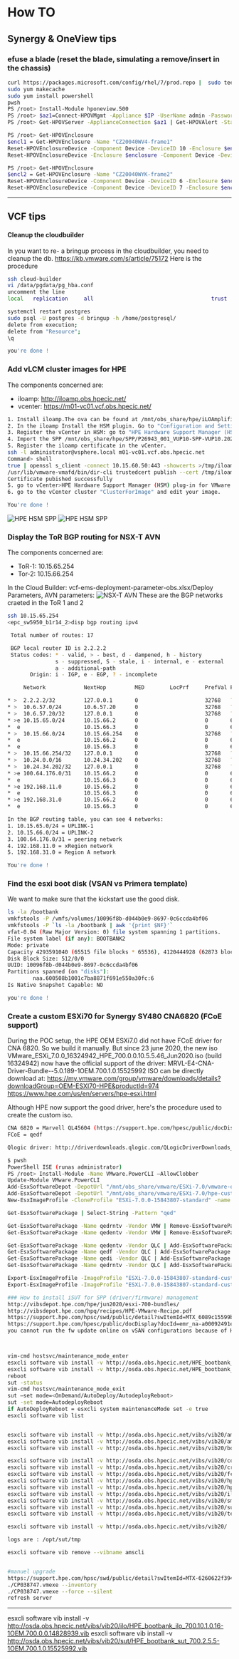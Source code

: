 # How TO

## Synergy & OneView tips
### efuse a blade (reset the blade, simulating a remove/insert in the chassis)
```bash
curl https://packages.microsoft.com/config/rhel/7/prod.repo |  sudo tee /etc/yum.repos.d/microsoft.repo
sudo yum makecache
sudo yum install powershell
pwsh
PS /root> Install-Module hponeview.500
PS /root> $az1=Connect-HPOVMgmt -Appliance $IP -UserName admin -Password PASSWORD
PS /root> Get-HPOVServer -ApplianceConnection $az1 | Get-HPOVAlert -State active | Set-HPOVAlert -Cleared

PS /root> Get-HPOVEnclosure
$encl1 = Get-HPOVEnclosure -Name "CZ20040WV4-frame1"
Reset-HPOVEnclosureDevice -Component Device -DeviceID 10 -Enclosure $encl1 -EFuse
Reset-HPOVEnclosureDevice -Enclosure $enclosure -Component Device -DeviceID 1

PS /root> Get-HPOVEnclosure
$encl2 = Get-HPOVEnclosure -Name "CZ20040WYK-frame2"
Reset-HPOVEnclosureDevice -Component Device -DeviceID 6 -Enclosure $encl2 -EFuse
Reset-HPOVEnclosureDevice -Component Device -DeviceID 7 -Enclosure $encl2 -EFuse
```

---

## VCF tips

#### Cleanup the cloudbuilder
In you want to re- a bringup process in the cloudbuilder, you need to cleanup the db.
https://kb.vmware.com/s/article/75172
Here is the procedure

```bash
ssh cloud-builder
vi /data/pgdata/pg_hba.conf
uncomment the line
local   replication     all                                     trust

systemctl restart postgres
sudo psql -U postgres -d bringup -h /home/postgresql/
delete from execution;
delete from "Resource";
\q

you're done !
```

### Add vLCM cluster images for HPE
The components concerned are:
- iloamp: http://iloamp.obs.hpecic.net/
- vcenter: https://m01-vc01.vcf.obs.hpecic.net/

```bash
1. Install iloamp.The ova can be found at /mnt/obs_share/hpe/iLOAmplifierPack/iLOAmplifierPack_1.60_vmware.zip
2. In the iloamp Install the HSM plugin. Go to "Configuration and Setting" > "Add-on Service Manager" : install "HPE Hardware Support Manager (HSM) plug-in for VMware vLCM"
3. Register the vCenter in HSM: go to "HPE Hardware Support Manager (HSM) for VMware vLCM" and add the vCenter where you plan to have your vLCM cluster image managed
4. Import the SPP /mnt/obs_share/hpe/SPP/P26943_001_VUP10-SPP-VUP10.2020_0423.39.iso in the iloamp Baseline Management Firmware Baseline
5. Register the iloamp certificate in the vCenter.
ssh -l administrator@vsphere.local m01-vc01.vcf.obs.hpecic.net
Command> shell
true | openssl s_client -connect 10.15.60.50:443 -showcerts >/tmp/iloamp-cert.crt
/usr/lib/vmware-vmafd/bin/dir-cli trustedcert publish --cert /tmp/iloamp-cert.crt
Certificate pubished successfully
5. go to vCenter>HPE Hardware Support Manager (HSM) plug-in for VMware vLCM. you should see the SPP. Click on add "VMware ESXi 7.0 Upgrade Pack"
6. go to the vCenter cluster "ClusterForImage" and edit your image.

You're done !
```
![HPE HSM SPP](images/iloamp-hsm-spp.jpg)
![HPE HSM SPP](images/iloamp-vLCM.jpg)


### Display the ToR BGP routing for NSX-T AVN
The components concerned are:
- ToR-1: 10.15.65.254
- Tor-2: 10.15.66.254

In the Cloud Builder: vcf-ems-deployment-parameter-obs.xlsx/Deploy Parameters, AVN parameters:
![NSX-T AVN](images/nsx-avn.jpg)
These are the BGP networks craeted in the ToR 1 and 2

```bash
ssh 10.15.65.254
<epc_sw5950_b1r14_2>disp bgp routing ipv4

 Total number of routes: 17

 BGP local router ID is 2.2.2.2
 Status codes: * - valid, > - best, d - dampened, h - history
               s - suppressed, S - stale, i - internal, e - external
               a - additional-path
       Origin: i - IGP, e - EGP, ? - incomplete

     Network            NextHop         MED        LocPrf     PrefVal Path/Ogn

* >  2.2.2.2/32         127.0.0.1       0                     32768   ?
* >  10.6.57.0/24       10.6.57.20      0                     32768   ?
* >  10.6.57.20/32      127.0.0.1       0                     32768   ?
* >e 10.15.65.0/24      10.15.66.2      0                     0       65003?
*  e                    10.15.66.3      0                     0       65003?
* >  10.15.66.0/24      10.15.66.254    0                     32768   ?
*  e                    10.15.66.2      0                     0       65003?
*  e                    10.15.66.3      0                     0       65003?
* >  10.15.66.254/32    127.0.0.1       0                     32768   ?
* >  10.24.0.0/16       10.24.34.202    0                     32768   ?
* >  10.24.34.202/32    127.0.0.1       0                     32768   ?
* >e 100.64.176.0/31    10.15.66.2      0                     0       65003?
*  e                    10.15.66.3      0                     0       65003?
* >e 192.168.11.0       10.15.66.2      0                     0       65003?
*  e                    10.15.66.3      0                     0       65003?
* >e 192.168.31.0       10.15.66.2      0                     0       65003?
*  e                    10.15.66.3      0                     0       65003?

In the BGP routing table, you can see 4 networks:
1. 10.15.65.0/24 = UPLINK-1
2. 10.15.66.0/24 = UPLINK-2
3. 100.64.176.0/31 = peering network
4. 192.168.11.0 = xRegion network
5. 192.168.31.0 = Region A network

You're done !
```

### Find the esxi boot disk (VSAN vs Primera template)
We want to make sure that the kickstart use the good disk.

```bash
ls -la /bootbank
vmkfstools -P /vmfs/volumes/10096f8b-d044b0e9-8697-0c6ccda4bf06
vmkfstools -P `ls -la /bootbank | awk '{print $NF}'`
vfat-0.04 (Raw Major Version: 0) file system spanning 1 partitions.
File system label (if any): BOOTBANK2
Mode: private
Capacity 4293591040 (65515 file blocks * 65536), 4120444928 (62873 blocks) avail, max supported file size 0
Disk Block Size: 512/0/0
UUID: 10096f8b-d044b0e9-8697-0c6ccda4bf06
Partitions spanned (on "disks"):
        naa.600508b1001c7ba8871f691e550a30fc:6
Is Native Snapshot Capable: NO

you're done !
```

### Create a custom ESXi70 for Synergy SY480 CNA6820 (FCoE support)
During the POC setup, the HPE OEM ESXi7.0 did not have FCoE driver for CNA 6820. So we build it manually.
But since 23 june 2020, the new iso VMware_ESXi_7.0.0_16324942_HPE_700.0.0.10.5.5.46_Jun2020.iso
 (build 16324942) now have the official support of the driver:
MRVL-E4-CNA-Driver-Bundle--5.0.189-1OEM.700.1.0.15525992
ISO can be directly download at: 
https://my.vmware.com/group/vmware/downloads/details?downloadGroup=OEM-ESXI70-HPE&productId=974 
https://www.hpe.com/us/en/servers/hpe-esxi.html

Although HPE now support the good  driver, here's the procedure used to create the custom iso.

```bash
CNA 6820 = Marvell QL45604 (https://support.hpe.com/hpesc/public/docDisplay?docLocale=en_US&docId=a00091476en_us) = firmware 08.50.44 (with the HPE Synergy Custom SPP 202005 2020 05 15)
FCoE = qedf

Qlogic driver: http://driverdownloads.qlogic.com/QLogicDriverDownloads_UI/SearchByOs.aspx?ProductCategory=322&OsCategory=6&Os=167&OsCategoryName=VMware&ProductCategoryName=Converged+Network+Adapters&OSName=VMware+ESX%2FESXi

$ pwsh
PowerShell ISE (runas administrator)
PS /root> Install-Module -Name VMware.PowerCLI –AllowClobber
Update-Module VMware.PowerCLI
Add-EsxSoftwareDepot -DepotUrl "/mnt/obs_share/vmware/ESXi-7.0/vmware-official/VMware-ESXi-7.0.0-15843807-depot.zip"
Add-EsxSoftwareDepot -DepotUrl "/mnt/obs_share/vmware/ESXi-7.0/hpe-custom/vibs/MRVL-E4-CNA-Driver-Bundle_5.0.189-1OEM.700.1.0.15525992_16014678.zip"
New-EsxImageProfile -CloneProfile "ESXi-7.0.0-15843807-standard" -name "ESXi-7.0.0-15843807-standard-custom" -Vendor "HPE"

Get-EsxSoftwarePackage | Select-String -Pattern "qed"

Get-EsxSoftwarePackage -Name qedrntv -Vendor VMW | Remove-EsxSoftwarePackage -ImageProfile "ESXi-7.0.0-15843807-standard-custom"
Get-EsxSoftwarePackage -Name qedentv -Vendor VMW | Remove-EsxSoftwarePackage -ImageProfile "ESXi-7.0.0-15843807-standard-custom"

Get-EsxSoftwarePackage -Name qedentv -Vendor QLC | Add-EsxSoftwarePackage -ImageProfile "ESXi-7.0.0-15843807-standard-custom"
Get-EsxSoftwarePackage -Name qedf -Vendor QLC | Add-EsxSoftwarePackage -ImageProfile "ESXi-7.0.0-15843807-standard-custom"
Get-EsxSoftwarePackage -Name qedi -Vendor QLC | Add-EsxSoftwarePackage -ImageProfile "ESXi-7.0.0-15843807-standard-custom"
Get-EsxSoftwarePackage -Name qedrntv -Vendor QLC | Add-EsxSoftwarePackage -ImageProfile "ESXi-7.0.0-15843807-standard-custom"

Export-EsxImageProfile -ImageProfile "ESXi-7.0.0-15843807-standard-custom" -ExportToIso -FilePath "/mnt/obs_share/vmware/ESXi-7.0/hpe-custom/HPE-ESXi-7.0-custom.2.iso"
Export-EsxImageProfile -ImageProfile "ESXi-7.0.0-15843807-standard-custom" -ExportToBundle -FilePath "/mnt/obs_share/vmware/ESXi-7.0/hpe-custom/HPE-ESXi-7.0-custom.2.zip"

### How to install iSUT for SPP (driver/firmware) management
http://vibsdepot.hpe.com/hpe/jun2020/esxi-700-bundles/
http://vibsdepot.hpe.com/hpq/recipes/HPE-VMware-Recipe.pdf 
https://support.hpe.com/hpsc/swd/public/detail?swItemId=MTX_6089c15599b647aca0c049ce24#tab3 
https://support.hpe.com/hpesc/public/docDisplay?docId=emr_na-a00092491en_us
you cannot run the fw update online on vSAN configurations because of HBA mode: In addition, online firmware flashing of drives attached to a HPE Smart Array controller running in Zero Memory (ZM) mode or Host Bus Adapter (HBA) is NOT supported. Only offline firmware flashing of drives is supported for these configuration



vim-cmd hostsvc/maintenance_mode_enter
esxcli software vib install -v http://osda.obs.hpecic.net/HPE_bootbank_sut_700.2.5.5-1OEM.700.1.0.15525992.vib
esxcli software vib install -v http://osda.obs.hpecic.net/HPE_bootbank_ilo_700.10.1.0.16-1OEM.700.0.0.14828939.vib
reboot
sut -status
vim-cmd hostsvc/maintenance_mode_exit
sut –set mode=<OnDemand/AutoDeploy/AutodeployReboot>
sut -set mode=AutodeployReboot
if AutoDeployReboot = esxcli system maintenanceMode set -e true
esxcli software vib list


esxcli software vib install -v http://osda.obs.hpecic.net/vibs/vib20/amscli/HPE_bootbank_amscli_11.5.0.22-1OEM.700.0.0.15525992.vib
esxcli software vib install -v http://osda.obs.hpecic.net/vibs/vib20/amsd/HPE_bootbank_amsd_700.11.5.0.28-1OEM.700.1.0.15525992.vib
esxcli software vib install -v http://osda.obs.hpecic.net/vibs/vib20/bootcfg/HPE_bootbank_bootcfg_700.10.5.0.23-7.0.0.15525992.vib

esxcli software vib install -v http://osda.obs.hpecic.net/vibs/vib20/conrep/HPE_bootbank_conrep_700.10.5.0.34-7.0.0.15525992.vib
esxcli software vib install -v http://osda.obs.hpecic.net/vibs/vib20/cru/HPE_bootbank_cru_700.10.16-1OEM.700.0.0.14828939.vib
esxcli software vib install -v http://osda.obs.hpecic.net/vibs/vib20/fc-enablement/HPE_bootbank_fc-enablement_700.3.5.0.40-1OEM.700.0.0.15525992.vib
esxcli software vib install -v http://osda.obs.hpecic.net/vibs/vib20/hpessacli/HPE_bootbank_hpessacli_4.18.1.0-7.0.0.15525992.hpe.vib
esxcli software vib install -v http://osda.obs.hpecic.net/vibs/vib20/hponcfg/HPE_bootbank_hponcfg_700.10.5.0.25-7.0.0.15525992.vib
esxcli software vib install -v http://osda.obs.hpecic.net/vibs/vib20/ilo/HPE_bootbank_ilo_700.10.1.0.16-1OEM.700.0.0.14828939.vib
esxcli software vib install -v http://osda.obs.hpecic.net/vibs/vib20/smx-provider/HPE_bootbank_smx-provider_700.03.16.00.12-14828939.vib
esxcli software vib install -v http://osda.obs.hpecic.net/vibs/vib20/sut/HPE_bootbank_sut_700.2.5.6-1OEM.700.1.0.15525992.vib
esxcli software vib install -v http://osda.obs.hpecic.net/vibs/vib20/testevent/HPE_bootbank_testevent_700.10.5.0.24-7.0.0.15525992.vib

esxcli software vib install -v http://osda.obs.hpecic.net/vibs/vib20/

logs are : /opt/sut/tmp

esxcli software vib remove --vibname amscli


#manuel upgrade
https://support.hpe.com/hpsc/swd/public/detail?swItemId=MTX-6260622f39464424b74a17bbbf#tab3
./CP038747.vmexe --inventory
./CP038747.vmexe --force --silent
refresh server


```
---

esxcli software vib install -v http://osda.obs.hpecic.net/vibs/vib20/ilo/HPE_bootbank_ilo_700.10.1.0.16-1OEM.700.0.0.14828939.vib
esxcli software vib install -v http://osda.obs.hpecic.net/vibs/vib20/sut/HPE_bootbank_sut_700.2.5.5-1OEM.700.1.0.15525992.vib

